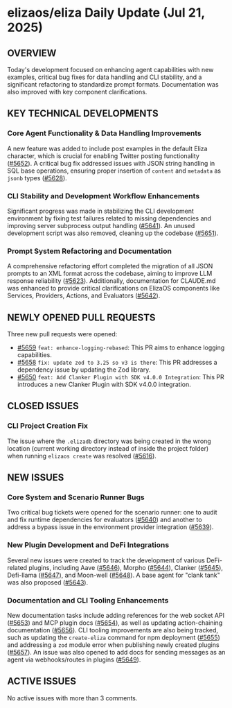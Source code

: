 # elizaos/eliza Daily Update (Jul 21, 2025)
## OVERVIEW 
Today's development focused on enhancing agent capabilities with new examples, critical bug fixes for data handling and CLI stability, and a significant refactoring to standardize prompt formats. Documentation was also improved with key component clarifications.

## KEY TECHNICAL DEVELOPMENTS

### Core Agent Functionality & Data Handling Improvements
A new feature was added to include post examples in the default Eliza character, which is crucial for enabling Twitter posting functionality ([#5652](https://github.com/elizaos/eliza/pull/5652)). A critical bug fix addressed issues with JSON string handling in SQL base operations, ensuring proper insertion of `content` and `metadata` as `jsonb` types ([#5628](https://github.com/elizaos/eliza/pull/5628)).

### CLI Stability and Development Workflow Enhancements
Significant progress was made in stabilizing the CLI development environment by fixing test failures related to missing dependencies and improving server subprocess output handling ([#5641](https://github.com/elizaos/eliza/pull/5641)). An unused development script was also removed, cleaning up the codebase ([#5651](https://github.com/elizaos/eliza/pull/5651)).

### Prompt System Refactoring and Documentation
A comprehensive refactoring effort completed the migration of all JSON prompts to an XML format across the codebase, aiming to improve LLM response reliability ([#5623](https://github.com/elizaos/eliza/pull/5623)). Additionally, documentation for CLAUDE.md was enhanced to provide critical clarifications on ElizaOS components like Services, Providers, Actions, and Evaluators ([#5642](https://github.com/elizaos/eliza/pull/5642)).

## NEWLY OPENED PULL REQUESTS
Three new pull requests were opened:
- [#5659](https://github.com/elizaos/eliza/pull/5659) `feat: enhance-logging-rebased`: This PR aims to enhance logging capabilities.
- [#5658](https://github.com/elizaos/eliza/pull/5658) `fix: update zod to 3.25 so v3 is there`: This PR addresses a dependency issue by updating the Zod library.
- [#5650](https://github.com/elizaos/eliza/pull/5650) `feat: Add Clanker Plugin with SDK v4.0.0 Integration`: This PR introduces a new Clanker Plugin with SDK v4.0.0 integration.

## CLOSED ISSUES
### CLI Project Creation Fix
The issue where the `.elizadb` directory was being created in the wrong location (current working directory instead of inside the project folder) when running `elizaos create` was resolved ([#5616](https://github.com/elizaos/eliza/issues/5616)).

## NEW ISSUES
### Core System and Scenario Runner Bugs
Two critical bug tickets were opened for the scenario runner: one to audit and fix runtime dependencies for evaluators ([#5640](https://github.com/elizaos/eliza/issues/5640)) and another to address a bypass issue in the environment provider integration ([#5639](https://github.com/elizaos/eliza/issues/5639)).

### New Plugin Development and DeFi Integrations
Several new issues were created to track the development of various DeFi-related plugins, including Aave ([#5646](https://github.com/elizaos/eliza/issues/5646)), Morpho ([#5644](https://github.com/elizaos/eliza/issues/5644)), Clanker ([#5645](https://github.com/elizaos/eliza/issues/5645)), Defi-llama ([#5647](https://github.com/elizaos/eliza/issues/5647)), and Moon-well ([#5648](https://github.com/elizaos/eliza/issues/5648)). A base agent for "clank tank" was also proposed ([#5643](https://github.com/elizaos/eliza/issues/5643)).

### Documentation and CLI Tooling Enhancements
New documentation tasks include adding references for the web socket API ([#5653](https://github.com/elizaos/eliza/issues/5653)) and MCP plugin docs ([#5654](https://github.com/elizaos/eliza/issues/5654)), as well as updating action-chaining documentation ([#5656](https://github.com/elizaos/eliza/issues/5656)). CLI tooling improvements are also being tracked, such as updating the `create-eliza` command for npm deployment ([#5655](https://github.com/elizaos/eliza/issues/5655)) and addressing a `zod` module error when publishing newly created plugins ([#5657](https://github.com/elizaos/eliza/issues/5657)). An issue was also opened to add docs for sending messages as an agent via webhooks/routes in plugins ([#5649](https://github.com/elizaos/eliza/issues/5649)).

## ACTIVE ISSUES
No active issues with more than 3 comments.